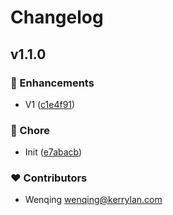 # Changelog


## v1.1.0


### 🚀 Enhancements

- V1 ([c1e4f91](https://github.com/yisibell/fordom/commit/c1e4f91))

### 🏡 Chore

- Init ([e7abacb](https://github.com/yisibell/fordom/commit/e7abacb))

### ❤️  Contributors

- Wenqing <wenqing@kerrylan.com>

